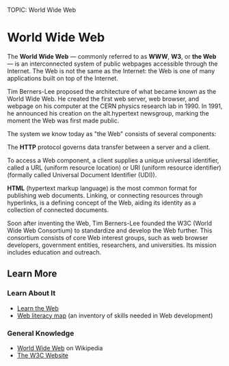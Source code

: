 TOPIC: World Wide Web

# World Wide Web

The **World Wide Web** — commonly referred to as **WWW**, **W3**, or **the Web** — is an interconnected
system of public webpages accessible through the Internet. The Web is not the same as the Internet:
the Web is one of many applications built on top of the Internet.

Tim Berners-Lee proposed the architecture of what became known as the World Wide Web. He created the
first web server, web browser, and webpage on his computer at the CERN physics research lab in 1990.
In 1991, he announced his creation on the alt.hypertext newsgroup,
marking the moment the Web was first made public.

The system we know today as "the Web" consists of several components:

The **HTTP** protocol governs data transfer between a server and a client.

To access a Web component, a client supplies a unique universal identifier, called a URL
(uniform resource location) or URI (uniform resource identifier)
(formally called Universal Document Identifier (UDI)).

**HTML** (hypertext markup language) is the most common format for publishing web documents.
Linking, or connecting resources through hyperlinks, is a defining concept of the Web, aiding its
identity as a collection of connected documents.

Soon after inventing the Web, Tim Berners-Lee founded the W3C (World Wide Web Consortium) to
standardize and develop the Web further. This consortium consists of core Web interest groups,
such as web browser developers, government entities, researchers, and universities.
Its mission includes education and outreach.

## Learn More

### Learn About It

- [Learn the Web](https://developer.mozilla.org/en-US/Learn)
- [Web literacy map](https://learning.mozilla.org/web-literacy)
(an inventory of skills needed in Web development)

### General Knowledge

- [World Wide Web](https://en.wikipedia.org/wiki/World%20Wide%20Web) on Wikipedia
- [The W3C Website](http://w3.org/)
